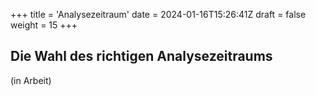 +++
title = 'Analysezeitraum'
date = 2024-01-16T15:26:41Z
draft = false
weight = 15
+++

## Die Wahl des richtigen Analysezeitraums

(in Arbeit)
